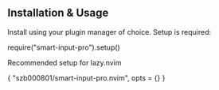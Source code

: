 ## Installation & Usage

Install using your plugin manager of choice. Setup is required:

require("smart-input-pro").setup()


Recommended setup for lazy.nvim

{
    "szb000801/smart-input-pro.nvim",
    opts = {}
}
